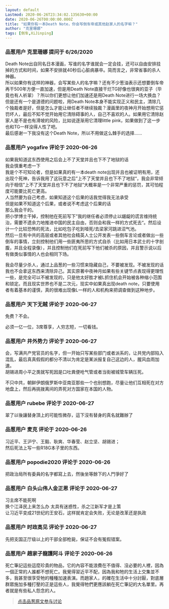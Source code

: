 ```yaml
---
layout: default
Lastmod: 2020-06-26T23:34:02.135630+00:00
date: 2020-06-26T00:00:00.000Z
title: "如果你有一本Death Note，你会写倒车帝或其他赵家人的名字嘛？"
author: "克里珊娜"
tags: [倒车,XiJinping]
---
```



### 品葱用户 **克里珊娜** 提问于 6/26/2020
    
Death Note出自同名日本漫画，写谁的名字谁就会一定会挂，还可以自由安排挂掉的方式和时间，如果不安排就40秒后心脏病暴卒。简而言之，非常省事的杀人神器。  
所以如果你有这样的神器，会写某些人的名字嘛？还有不少葱油表示还想要倒车帝再干500年方便一直加速，但是用Death Note直接干烂TG好像也很爽的亚子（毕竟也有人祈翠）？所以你们更想让他们加速还是用Death Note进行一场大换血？  
但是还有一个是道德的问题啦，用Death Note本身不能实现正义和民主，清除几个独裁者是好，但是怎么才能让继任者不继续独裁？漫画里的夜神月开始想用它惩罚坏人，最后不知不觉开始用它清除碍事的人，自己不喜欢的人。如果用它清除赵家人是不是也有滑坡的风险，比如说逐渐用它清理little pink，如果做到了这一步也和TG一样没得人性了吧。  
最后感谢一下我没有这个Death Note，所以不用做这么棘手的选择……
    
                

### 品葱用户 **yogafire** 评论于 2020-06-26
        
如果我知道这东西使用之后会上不了天堂并且也下不了地狱的话  
我会慎重考虑一下  
我是个不可知论者，但是如果真的有一本death note出现并且也被证明有用，还出现个死神，告诉我用了这玩意之后”上不了天堂并且也下不了地狱“，我会非常倾向于相信”上不了天堂并且也下不了地狱“大概率是一个非常严重的惩罚，其可怕程度可能要比死亡更高。  
人当然要为自己考虑，如果知道这个后果的话我觉得我无法承受  
但是如果不知道这个后果，或者说不考虑这个后果的话  
那么我会干的。  
把小学博士干掉，控制他在死前写下”我的继任者必须停止以龌龊的谎言维持统治，需要不遗余力地推进中国的民主自由，否则会和我一样的方式死去“。然后设计一个比较恐怖的死法，比如吃包子吃到噎死/去梁家河跳进沼气池。  
然后一旦有中共的高层或者其他社会精英人士公开发表一些倒车言论或者做出一些倒车的事情，立刻控制他们用一些匪夷所思的方式自杀（比如用日本武士的十字剖腹，并且全程录像），并且控制他们在死前写下他们被杀的原因，并且警示说以后有做类似事情的人也会相同下场。  
  
我会尽量少杀人，通过上品葱的一些习惯来隐藏自己，不要被发现。不被发现的话我也不会拿这东西来清除异己。其实原著中夜神月如果有些关键节点表现得更理性一些，是完全可以不被发现的，只是他太好胜才被L抓住机会开始被各种缩小范围和锁定。而且现实世界也不是二次元，现实中如果真出现death note，只要使用者有着基本的谨慎，真的很难出现像L一样的人和机构来把调查做到这种地步。
        
                

### 品葱用户 **天下无贼** 评论于 2020-06-27
        
免费？不会。  
  
必须一亿一位，3席尊享，人穷志短，一切看钱。
        
                

### 品葱用户 **井外势力** 评论于 2020-06-27
        
会，写满共产党官员的名字，但一开始只写某些部门或者派系的，让共党内部陷入混乱，最后真真假假的都分不清以为肯定是某派报复自己这边的人，腥风血雨加速。  
胡锡进周小平之类就写死因是口吐粪便呛气管或者当街被城管车辆压死。  
  
不只中共，朝鲜伊朗俄罗斯中亚南亚那些一个也别想跑，尽量让他们互相死在对方地盘上，然后再挑拨离间的弄死对方国家在本国的人物。
        
                

### 品葱用户 **rubebe** 评论于 2020-06-27
        
翠了以後讓替身頂上的可能性微存，這下沒有替身的真名就難辦了
        
                

### 品葱用户 **麦克** 评论于 2020-06-26
        
习近平、王沪宁、王毅、耿爽、华春莹、赵立坚、胡锡进；  
然后死法上写一些R18G本子里的东西。
        
                

### 品葱用户 **popodie2020** 评论于 2020-06-26
        
把政治局所有委員的名字都寫上去，然後坐等餘下的人鬥爭好了
        
                

### 品葱用户 **白头山伟人金正恩** 评论于 2020-06-27
        
习主席不能死啊  
换个江泽民上来怎么办 太具有迷惑性，杀之江新军才是上策  
让习近平变成21世纪的王安石，这样就肯定会失败，无论是改革还是执政
        
                

### 品葱用户 **时政高见** 评论于 2020-06-27
        
先把支国正厅级以上的干部全部枪毙，保证不会有冤假错案。
        
                

### 品葱用户 **趙家子龍護阿斗** 评论于 2020-06-26
        
死亡筆記這些這麼珍貴的物品，它的內容不能浪費在不值得、沒必要的人裡，因為一個正常的人誰都不想死亡。我覺得習近平不配，因為我和牠的生活上交集並不多，我甚至很享受牠的種種加速表演。而趙家人，的確在生活中十分討厭，對底層群眾施加多種打壓的正是這些人，我覺得牠們更應該躺在死亡筆記的大名單里。再者就是有些私人怨念的人。
        
                





> [点击品葱原文参与讨论](https://pincong.rocks/question/27714)

